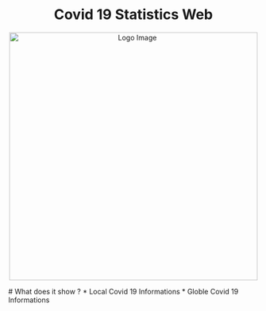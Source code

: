 <h1 align="center">Covid 19 Statistics Web</h3>
<p align="center">
<img src="https://user-images.githubusercontent.com/79355885/126430024-d34cde97-f3de-4ac6-8383-5d3bfd71e9eb.png" align="center" alt="Logo Image" width="500">
</p>
# What does it show ?
* Local Covid 19 Informations
* Globle Covid 19 Informations
